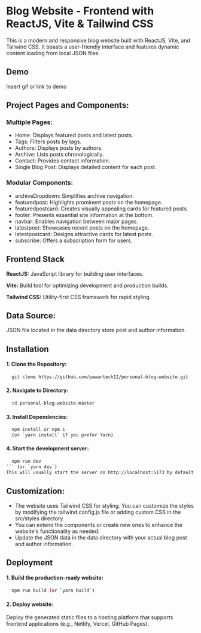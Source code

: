 
# Blog Website - Frontend with ReactJS, Vite & Tailwind CSS

 This is a modern and responsive blog website built with ReactJS, Vite, and Tailwind CSS. It boasts a user-friendly interface and features dynamic content loading from local JSON files.


## Demo

Insert gif or link to demo


## Project Pages and Components:

### Multiple Pages:
- Home: Displays featured posts and latest posts.
- Tags: Filters posts by tags.
- Authors: Displays posts by authors.
- Archive: Lists posts chronologically.
- Contact: Provides contact information.
- Single Blog Post: Displays detailed content for each post.

### Modular Components:
- archiveDropdown: Simplifies archive navigation.
- featuredpost: Highlights prominent posts on the homepage.
- featuredpostcard: Creates visually appealing cards for featured posts.
- footer: Presents essential site information at the bottom.
- navbar: Enables navigation between major pages.
- latestpost: Showcases recent posts on the homepage.
- latestpostcard: Designs attractive cards for latest posts.
- subscribe: Offers a subscription form for users.


## Frontend Stack

**ReactJS:** JavaScript library for building user interfaces.

**Vite:** Build tool for optimizing development and production builds.

**Tailwind CSS:** Utility-first CSS framework for rapid styling.


## Data Source:
JSON file located in the data directory store post and author information.




## Installation

#### 1. Clone the Repository:

```bash
  git clone https://github.com/pawantech12/personal-blog-website.git
```

#### 2. Navigate to  Directory:

```bash
  cd personal-blog-website-master
```

#### 3. Install Dependencies:

```bash
  npm install or npm i
  (or `yarn install` if you prefer Yarn)
```

#### 4. Start the development server:

```bash
  npm run dev
``` (or `yarn dev`)
This will usually start the server on http://localhost:5173 by default.
```
## Customization:

- The website uses Tailwind CSS for styling. You can customize the styles by modifying the tailwind.config.js file or adding custom CSS in the src/styles directory.
- You can extend the components or create new ones to enhance the website's functionality as needed.
- Update the JSON data in the data directory with your actual blog post and author information.


## Deployment

#### 1. Build the production-ready website:

```bash
  npm run build (or `yarn build`)
``` 

#### 2. Deploy website:

Deploy the generated static files to a hosting platform that supports frontend applications (e.g., Netlify, Vercel, GitHub Pages).
